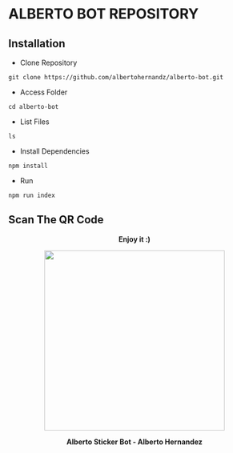 # ALBERTO BOT REPOSITORY
## Installation
- Clone Repository
```
git clone https://github.com/albertohernandz/alberto-bot.git
```
- Access Folder
```
cd alberto-bot
```
- List Files
```
ls
```
- Install Dependencies
```
npm install
```
- Run
```
npm run index
```
## Scan The QR Code
<p align="center"><b>Enjoy it :)</b></p>
<p align="center">
<img style="width: 360px;" src="https://github.com/albertohernandz/alberto-bot/assets/154773528/e36dfd0a-c109-4a63-b3df-ddfb3468d337">
</p>
<p align="center"><b>Alberto Sticker Bot - Alberto Hernandez</b></p>
